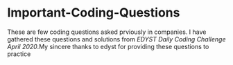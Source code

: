 # Important-Coding-Questions
These are few coding questions asked prviously in companies. I have gathered these questions and solutions from *EDYST Daily Coding Challenge April 2020*.My sincere thanks to edyst for providing these questions to practice
